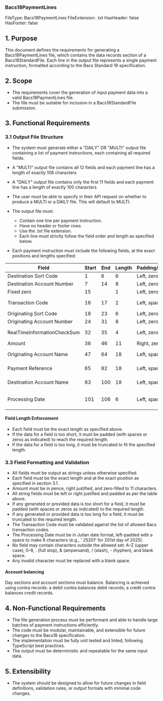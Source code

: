 ### Bacs18PaymentLines
FileType: Bacs18PaymentLines
FileExtension: .txt
HasHeader: false
HasFooter: false

## 1. Purpose
This document defines the requirements for generating a Bacs18PaymentLines file, which contains the data records section of a Bacs18StandardFile. Each line in the output file represents a single payment instruction, formatted according to the Bacs Standard 18 specification.

## 2. Scope
- The requirements cover the generation of input payment data into a valid Bacs18PaymentLines file.
- The file must be suitable for inclusion in a Bacs18StandardFile submission.

## 3. Functional Requirements

### 3.1 Output File Structure
- The system must generate either a "DAILY" OR "MULTI" output file containing a list of payment instructions, each containing all required fields.
- A "MULTI" output file contains all 12 fields and each payment line has a length of exactly 106 characters
- A "DAILY" output file contains only the first 11 fields and each payment line has a length of exactly 100 characters
- The user must be able to specify in their API request on whether to produce a MULTI or a DAILY file.  This will default to MULTI.
- The output file must:
  - Contain one line per payment instruction.
  - Have no header or footer rows.
  - Use the .txt file extension.
  - Each line must strictly follow the field order and length as specified below.

- Each payment instruction must include the following fields, at the exact positions and lengths specified:

| Field                         | Start  | End   | Length  | Padding/Justification| Notes                                     | 
| ------------------------------| -------| ------| --------| ---------------------| ---------------------------------------   | 
| Destination Sort Code         | 1      | 6     | 6       | Left, zero-padded    | Numeric                                   | 
| Destination Account Number    | 7      | 14    | 8       | Left, zero-padded    | Numeric                                   | 
| Fixed zero                    | 15     |       | 1       | Left, zero-padded    | Numeric                                   | 
| Transaction Code              | 16     | 17    | 2       | Left, space-padded   | Must be a valid Bacs transaction code     | 
| Originating Sort Code         | 18     | 23    | 6       | Left, zero-padded    | Numeric                                   | 
| Originating Account Number    | 24     | 31    | 8       | Left, zero-padded    | Numeric                                   | 
| RealTimeInformationCheckSum   | 32     | 35    | 4       | Left, zero-padded    | Uppercase, allowed chars only             | 
| Amount                        | 36     | 46    | 11      | Right, zero-padded   | In pence,                                 | 
| Originating Account Name      | 47     | 64    | 18      | Left, space-padded   | Uppercase, allowed chars only             | 
| Payment Reference             | 65     | 82    | 18      | Left, space-padded   | Uppercase, allowed chars only             | 
| Destination Account Name      | 83     | 100   | 18      | Left, space-padded   | Uppercase, allowed chars only             | 
| Processing Date               | 101    | 106   | 6       | Left, space-padded   | (bYYDDD) (b=space,YY=Year,DDD=Day of Year)| 

#### Field Length Enforcement
- Each field must be the exact length as specified above.
- If the data for a field is too short, it must be padded (with spaces or zeros as indicated) to reach the required length.
- If the data for a field is too long, it must be truncated to fit the specified length.

### 3.3 Field Formatting and Validation
- All fields must be output as strings unless otherwise specified.
- Each field must be the exact length and at the exact position as specified in section 3.1.
- Amount must be in pence, right justified, and zero-filled to 11 characters.
- All string fields must be left or right justified and padded as per the table above.
- If any generated or provided data is too short for a field, it must be padded (with spaces or zeros as indicated) to the required length.
- If any generated or provided data is too long for a field, it must be truncated to the required length.
- The Transaction Code must be validated against the list of allowed Bacs transaction codes.
- The Processing Date must be in Julian date format, left-padded with a space to make 6 characters (e.g., ' 25201' for 201st day of 2025).
- No field may contain characters outside the allowed set: A–Z (upper case), 0–9, . (full stop), & (ampersand), / (slash), - (hyphen), and blank space.
- Any invalid character must be replaced with a blank space.

#### Account balancing
Day sections and account sections must balance. Balancing is achieved using contra records: a debit 
contra balances debit records; a credit contra balances credit records.

## 4. Non-Functional Requirements
- The file generation process must be performant and able to handle large batches of payment instructions efficiently.
- The code must be modular, maintainable, and extensible for future changes to the Bacs18 specification.
- The implementation must be fully unit tested and linted, following TypeScript best practices.
- The output must be deterministic and repeatable for the same input data.

## 5. Extensibility
- The system should be designed to allow for future changes in field definitions, validation rules, or output formats with minimal code changes.


